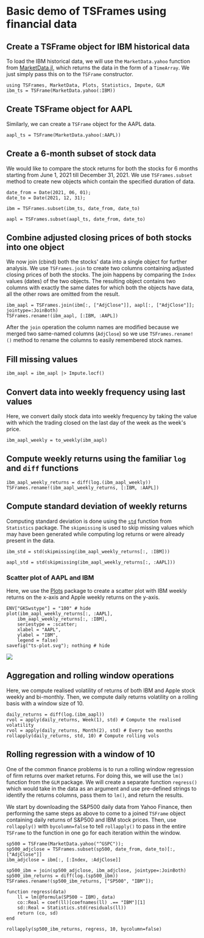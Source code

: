 # Basic demo of TSFrames using financial data

## Create a TSFrame object for IBM historical data

To load the IBM historical data, we will use the `MarketData.yahoo` function from [MarketData.jl](https://github.com/JuliaQuant/MarketData.jl), which returns the data in the form of a `TimeArray`. We just simply pass this on to the `TSFrame` constructor.

```@repl e1
using TSFrames, MarketData, Plots, Statistics, Impute, GLM
ibm_ts = TSFrame(MarketData.yahoo(:IBM))
```

## Create TSFrame object for AAPL

Similarly, we can create a `TSFrame` object for the AAPL data.

```@repl e1
aapl_ts = TSFrame(MarketData.yahoo(:AAPL))
```

## Create a 6-month subset of stock data

We would like to compare the stock returns for both the stocks for 6
months starting from June 1, 2021 till December 31, 2021. We use
`TSFrames.subset` method to create new objects which contain the specified
duration of data.

```@repl e1
date_from = Date(2021, 06, 01);
date_to = Date(2021, 12, 31);

ibm = TSFrames.subset(ibm_ts, date_from, date_to)
```

```@repl e1
aapl = TSFrames.subset(aapl_ts, date_from, date_to)
```

## Combine adjusted closing prices of both stocks into one object

We now join (cbind) both the stocks' data into a single object for
further analysis. We use `TSFrames.join` to create two columns containing
adjusted closing prices of both the stocks. The join happens by
comparing the `Index` values (dates) of the two objects. The resulting
object contains two columns with exactly the same dates for which both
the objects have data, all the other rows are omitted from the
result.

```@repl e1
ibm_aapl = TSFrames.join(ibm[:, ["AdjClose"]], aapl[:, ["AdjClose"]]; jointype=:JoinBoth)
TSFrames.rename!(ibm_aapl, [:IBM, :AAPL])
```

After the `join` operation the column names are modified because we
merged two same-named columns (`AdjClose`) so we use
`TSFrames.rename!()` method to rename the columns to easily
remembered stock names.

## Fill missing values

```@repl e1
ibm_aapl = ibm_aapl |> Impute.locf()
```

## Convert data into weekly frequency using last values

Here, we convert daily stock data into weekly frequency by taking the
value with which the trading closed on the last day of the week as the
week's price.

```@repl e1
ibm_aapl_weekly = to_weekly(ibm_aapl)
```

## Compute weekly returns using the familiar `log` and `diff` functions

```@repl e1
ibm_aapl_weekly_returns = diff(log.(ibm_aapl_weekly))
TSFrames.rename!(ibm_aapl_weekly_returns, [:IBM, :AAPL])
```

## Compute standard deviation of weekly returns

Computing standard deviation is done using the
[`std`](https://docs.julialang.org/en/v1/stdlib/Statistics/#Statistics.std)
function from `Statistics` package. The `skipmissing` is used to skip
missing values which may have been generated while computing log
returns or were already present in the data.

```@repl e1
ibm_std = std(skipmissing(ibm_aapl_weekly_returns[:, :IBM]))
```

```@repl e1
aapl_std = std(skipmissing(ibm_aapl_weekly_returns[:, :AAPL]))
```

### Scatter plot of AAPL and IBM

Here, we use the [Plots](https://docs.juliaplots.org/latest/tutorial/)
package to create a scatter plot with IBM weekly returns on the x-axis
and Apple weekly returns on the y-axis.

```@example e1
ENV["GKSwstype"] = "100" # hide
plot(ibm_aapl_weekly_returns[:, :AAPL],
    ibm_aapl_weekly_returns[:, :IBM],
    seriestype = :scatter;
    xlabel = "AAPL",
    ylabel = "IBM",
    legend = false)
savefig("ts-plot.svg"); nothing # hide
```

![](ts-plot.svg)

## Aggregation and rolling window operations

Here, we compute realised volatility of returns of both IBM and Apple
stock weekly and bi-monthly. Then, we compute daily returns volatility
on a rolling basis with a window size of 10.

```@repl e1
daily_returns = diff(log.(ibm_aapl))
rvol = apply(daily_returns, Week(1), std) # Compute the realised volatility
rvol = apply(daily_returns, Month(2), std) # Every two months
rollapply(daily_returns, std, 10) # Compute rolling vols
```

## Rolling regression with a window of 10

One of the common finance problems is to run a rolling window
regression of firm returns over market returns. For doing this, we
will use the `lm()` function from the `GLM` package. We will create a
separate function `regress()` which would take in the data as an
argument and use pre-defined strings to identify the returns columns,
pass them to `lm()`, and return the results.

We start by downloading the S&P500 daily data from Yahoo Finance, then
performing the same steps as above to come to a joined `TSFrame` object
containing daily returns of S&P500 and IBM stock prices. Then, use
`rollapply()` with `bycolumn=false` to tell `rollapply()` to pass in
the entire `TSFrame` to the function in one go for each iteration
within the window.

```@repl e1
sp500 = TSFrame(MarketData.yahoo("^GSPC"));
sp500_adjclose = TSFrames.subset(sp500, date_from, date_to)[:, ["AdjClose"]]
ibm_adjclose = ibm[:, [:Index, :AdjClose]]

sp500_ibm = join(sp500_adjclose, ibm_adjclose, jointype=:JoinBoth)
sp500_ibm_returns = diff(log.(sp500_ibm))
TSFrames.rename!(sp500_ibm_returns, ["SP500", "IBM"]);

function regress(data)
    ll = lm(@formula(SP500 ~ IBM), data)
    co::Real = coef(ll)[coefnames(ll) .== "IBM"][1]
    sd::Real = Statistics.std(residuals(ll))
    return (co, sd)
end

rollapply(sp500_ibm_returns, regress, 10, bycolumn=false)
```

